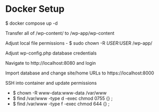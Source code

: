 # Docker Setup

$ docker compose up -d

Transfer all of /wp-content/ to /wp-app/wp-content

Adjust local file permissions - $ sudo chown -R $USER:$USER /wp-app/

Adjust wp-config.php database credentials

Navigate to http://localhost:8080 and login

Import database and change site/home URLs to https://localhost:8000

SSH into container and update permissions 
- $ chown -R www-data:www-data /var/www
- $ find /var/www -type d -exec chmod 0755 {} \;
- $ find /var/www -type f -exec chmod 644 {} \;
